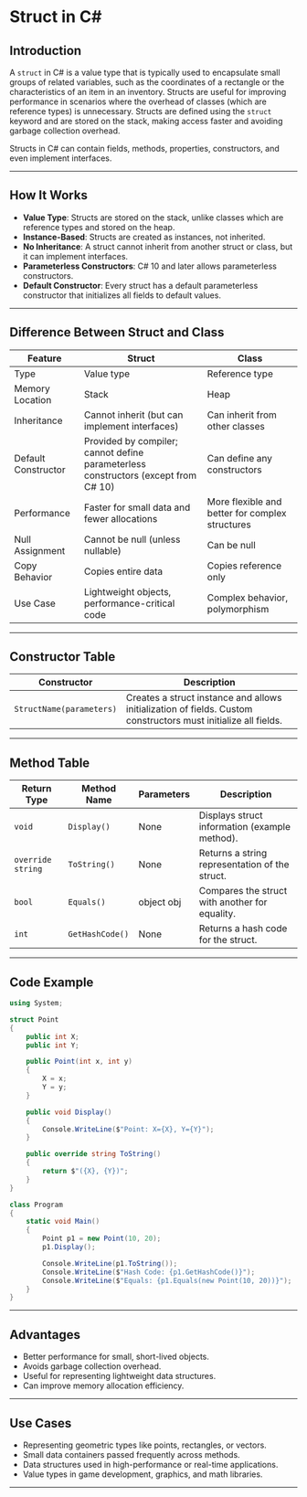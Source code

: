 # Struct in C\#

## Introduction

A `struct` in C# is a value type that is typically used to encapsulate small groups of related variables, such as the coordinates of a rectangle or the characteristics of an item in an inventory. Structs are useful for improving performance in scenarios where the overhead of classes (which are reference types) is unnecessary. Structs are defined using the `struct` keyword and are stored on the stack, making access faster and avoiding garbage collection overhead.

Structs in C# can contain fields, methods, properties, constructors, and even implement interfaces.

---

## How It Works

* **Value Type**: Structs are stored on the stack, unlike classes which are reference types and stored on the heap.
* **Instance-Based**: Structs are created as instances, not inherited.
* **No Inheritance**: A struct cannot inherit from another struct or class, but it can implement interfaces.
* **Parameterless Constructors**: C# 10 and later allows parameterless constructors.
* **Default Constructor**: Every struct has a default parameterless constructor that initializes all fields to default values.

---

## Difference Between Struct and Class

| Feature             | Struct                                                                             | Class                                           |
| ------------------- | ---------------------------------------------------------------------------------- | ----------------------------------------------- |
| Type                | Value type                                                                         | Reference type                                  |
| Memory Location     | Stack                                                                              | Heap                                            |
| Inheritance         | Cannot inherit (but can implement interfaces)                                      | Can inherit from other classes                  |
| Default Constructor | Provided by compiler; cannot define parameterless constructors (except from C# 10) | Can define any constructors                     |
| Performance         | Faster for small data and fewer allocations                                        | More flexible and better for complex structures |
| Null Assignment     | Cannot be null (unless nullable)                                                   | Can be null                                     |
| Copy Behavior       | Copies entire data                                                                 | Copies reference only                           |
| Use Case            | Lightweight objects, performance-critical code                                     | Complex behavior, polymorphism                  |

---

## Constructor Table

| Constructor              | Description                                                                                                    |
| ------------------------ | -------------------------------------------------------------------------------------------------------------- |
| `StructName(parameters)` | Creates a struct instance and allows initialization of fields. Custom constructors must initialize all fields. |

---

## Method Table

| Return Type       | Method Name     | Parameters | Description                                    |
| ----------------- | --------------- | ---------- | ---------------------------------------------- |
| `void`            | `Display()`     | None       | Displays struct information (example method).  |
| `override string` | `ToString()`    | None       | Returns a string representation of the struct. |
| `bool`            | `Equals()`      | object obj | Compares the struct with another for equality. |
| `int`             | `GetHashCode()` | None       | Returns a hash code for the struct.            |

---

## Code Example

```csharp
using System;

struct Point
{
    public int X;
    public int Y;

    public Point(int x, int y)
    {
        X = x;
        Y = y;
    }

    public void Display()
    {
        Console.WriteLine($"Point: X={X}, Y={Y}");
    }

    public override string ToString()
    {
        return $"({X}, {Y})";
    }
}

class Program
{
    static void Main()
    {
        Point p1 = new Point(10, 20);
        p1.Display();

        Console.WriteLine(p1.ToString());
        Console.WriteLine($"Hash Code: {p1.GetHashCode()}");
        Console.WriteLine($"Equals: {p1.Equals(new Point(10, 20))}");
    }
}
```

---

## Advantages

* Better performance for small, short-lived objects.
* Avoids garbage collection overhead.
* Useful for representing lightweight data structures.
* Can improve memory allocation efficiency.

---

## Use Cases

* Representing geometric types like points, rectangles, or vectors.
* Small data containers passed frequently across methods.
* Data structures used in high-performance or real-time applications.
* Value types in game development, graphics, and math libraries.

---
